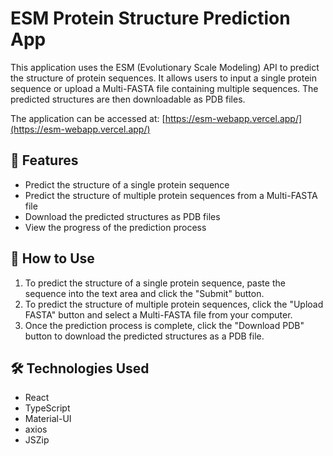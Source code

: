 # ESM Protein Structure Prediction App

This application uses the ESM (Evolutionary Scale Modeling) API to predict the structure of protein sequences. It allows users to input a single protein sequence or upload a Multi-FASTA file containing multiple sequences. The predicted structures are then downloadable as PDB files.

The application can be accessed at: [https://esm-webapp.vercel.app/](https://esm-webapp.vercel.app/)

## 🚀 Features

- Predict the structure of a single protein sequence
- Predict the structure of multiple protein sequences from a Multi-FASTA file
- Download the predicted structures as PDB files
- View the progress of the prediction process

## 📖 How to Use

1. To predict the structure of a single protein sequence, paste the sequence into the text area and click the "Submit" button.
2. To predict the structure of multiple protein sequences, click the "Upload FASTA" button and select a Multi-FASTA file from your computer.
3. Once the prediction process is complete, click the "Download PDB" button to download the predicted structures as a PDB file.

## 🛠️ Technologies Used

- React
- TypeScript
- Material-UI
- axios
- JSZip
